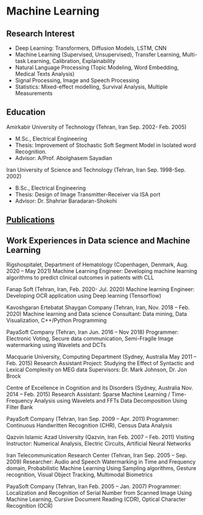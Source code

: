 # Machine Learning 
## Research Interest
- Deep Learning: Transformers, Diffusion Models, LSTM, CNN
- Machine Learning (Supervised, Unsupervised), Transfer Learning, Multi-task Learning, Calibration, Explainability
- Natural Language Processing (Topic Modeling, Word Embedding, Medical Texts Analysis) 
- Signal Processing, Image and Speech Processing
- Statistics: Mixed-effect modelling, Survival Analysis, Multiple Measurements

## Education
Amirkabir University of Technology (Tehran, Iran Sep. 2002- Feb. 2005)
-	M.Sc., Electrical Engineering
-	Thesis: Improvement of Stochastic Soft Segment Model in Isolated word Recognition.
-	Advisor: A/Prof. Abolghasem Sayadian

Iran University of Science and Technology (Tehran, Iran Sep. 1998-Sep. 2002)
-	B.Sc., Electrical Engineering
-	Thesis: Design of Image Transmitter-Receiver via ISA port 
-	Advisor: Dr. Shahriar Baradaran-Shokohi

<a href="/publications"><h2>Publications</h2></a>


## Work Experiences in Data science and Machine Learning
Rigshospitalet, Department of Hematology (Copenhagen, Denmark, Aug. 2020 – May 2021)
Machine Learning Engineer: Developing machine learning algorithms to predict clinical outcomes in patients with CLL

Fanap Soft (Tehran, Iran, Feb. 2020- Jul. 2020)
Machine learning Engineer: Developing OCR application using Deep learning (Tensorflow)

Kavoshgaran Ertebatat Shaygan Company (Tehran, Iran, Nov. 2018 – Feb. 2020)
Machine learning and Data science Consultant: Data mining, Data Visualization, C++/Python Programming

PayaSoft Company (Tehran, Iran Jun. 2016 – Nov 2018)
Programmer: Electronic Voting, Secure data communication, Semi-Fragile Image watermarking using Wavelets and DCTs

Macquarie University, Computing Department (Sydney, Australia May 2011 – Feb. 2015)
Research Assistant
Project: Studying the Effect of Syntactic and Lexical Complexity on MEG data 
Supervisors: Dr. Mark Johnson, Dr. Jon Brock

Centre of Excellence in Cognition and its Disorders (Sydney, Australia   Nov. 2014 – Feb. 2015)
Research Assistant: Sparse Machine Learning / Time-Frequency Analysis using Wavelets and FFTs
Data Decomposition Using Filter Bank      

PayaSoft Company (Tehran, Iran Sep. 2009 – Apr. 2011)
Programmer: Continuous Handwritten Recognition (CHR), Census Data Analysis 

Qazvin Islamic Azad University (Qazvin, Iran Feb. 2007 – Feb. 2011)
Visiting Instructor: Numerical Analysis, Electric Circuits, Artificial Neural Networks

Iran Telecommunication Research Center (Tehran, Iran    Sep. 2005 – Sep. 2009)
Researcher: Audio and Speech Watermarking in Time and Frequency domain, Probabilistic Machine Learning Using Sampling algorithms, Gesture recognition, Visual Object Tracking, Multimodal Biometrics 

PayaSoft Company (Tehran, Iran Feb. 2005 – Jan. 2007)
Programmer: Localization and Recognition of Serial Number from Scanned Image Using Machine Learning, Cursive Document Reading (CDR), Optical Character Recognition (OCR)



